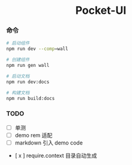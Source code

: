 <h1 align="center">
    Pocket-UI
</h1>

### 命令
``` bash
# 启动组件
npm run dev --comp=wall

# 创建组件
npm run gen wall

# 启动文档
npm run dev:docs

# 构建文档
npm run build:docs
```

### TODO
- [ ] 单测
- [ ] demo rem 适配
- [ ] markdown 引入 demo code
- [ x ] require.context 目录自动生成
